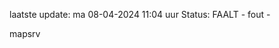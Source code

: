 laatste update: 
ma 08-04-2024 11:04   uur 
Status: FAALT - fout - 
<div class="service R">mapsrv</div>